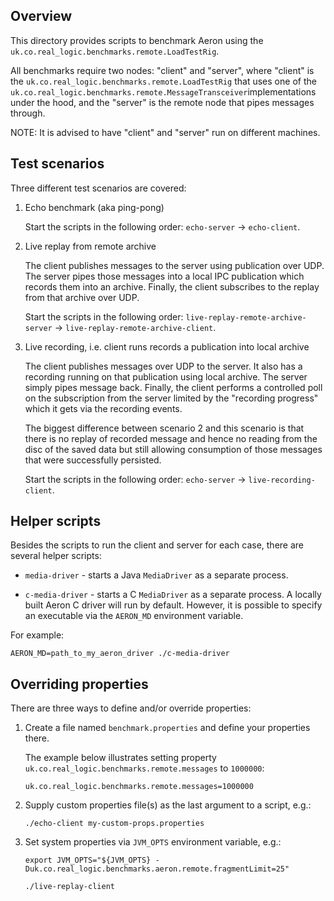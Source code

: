 Overview
--------

This directory provides scripts to benchmark Aeron using the `uk.co.real_logic.benchmarks.remote.LoadTestRig`.

All benchmarks require two nodes: "client" and "server", where "client" is the
`uk.co.real_logic.benchmarks.remote.LoadTestRig` that uses one of the
`uk.co.real_logic.benchmarks.remote.MessageTransceiver`implementations under the hood, and the "server" is the
remote node that pipes messages through.

NOTE: It is advised to have "client" and "server" run on different machines.

Test scenarios
--------------

Three different test scenarios are covered:
1. Echo benchmark (aka ping-pong)

    Start the scripts in the following order: `echo-server` -> `echo-client`.

1. Live replay from remote archive
    
    The client publishes messages to the server using publication over UDP. The server pipes those messages into a
    local IPC publication which records them into an archive. Finally, the client subscribes to the replay from that
    archive over UDP.
    
    Start the scripts in the following order: `live-replay-remote-archive-server` -> `live-replay-remote-archive-client`.

1. Live recording, i.e. client runs records a publication into local archive
    
    The client publishes messages over UDP to the server. It also has a recording running on that publication using
    local archive. The server simply pipes message back. Finally, the client performs a controlled poll on the
    subscription from the server limited by the "recording progress" which it gets via the recording events.
    
    The biggest difference between scenario 2 and this scenario is that there is no replay of recorded message and hence
    no reading from the disc of the saved data but still allowing consumption of those messages that were successfully
    persisted.
    
    Start the scripts in the following order: `echo-server` -> `live-recording-client`.

Helper scripts
--------------

Besides the scripts to run the client and server for each case, there are several helper scripts:
- `media-driver` - starts a Java `MediaDriver` as a separate process.

- `c-media-driver` - starts a C `MediaDriver` as a separate process.
A locally built Aeron C driver will run by default. However, it is possible to specify an executable via the
`AERON_MD` environment variable.

For example:
```
AERON_MD=path_to_my_aeron_driver ./c-media-driver
```

Overriding properties
---------------------

There are three ways to define and/or override properties:

1. Create a file named `benchmark.properties` and define your properties there.
    
    The example below illustrates setting property `uk.co.real_logic.benchmarks.remote.messages` to `1000000`:
    
    ```
    uk.co.real_logic.benchmarks.remote.messages=1000000
    ```

1. Supply custom properties file(s) as the last argument to a script, e.g.:
    
    ```
    ./echo-client my-custom-props.properties
    ```

1. Set system properties via `JVM_OPTS` environment variable, e.g.:
    
    ```
    export JVM_OPTS="${JVM_OPTS} -Duk.co.real_logic.benchmarks.aeron.remote.fragmentLimit=25"
    
    ./live-replay-client
    ```
